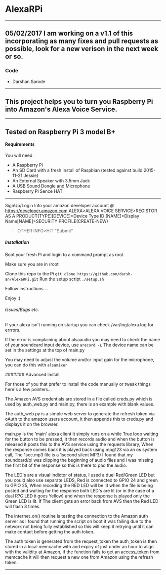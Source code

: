 # AlexaRPi
 
---
## 05/02/2017 I am working on a v1.1 of this incorporating as many fixes and pull requests as possible, look for a new verison in the next week or so.

### Code
 
* Darshan Sarode
 
---
This project helps you to turn you Raspberry Pi into Amazon's Alexa Voice Service.
---
---
Tested on Raspberry Pi 3 model B+
---
 
#### Requirements

You will need:
* A Raspberry Pi
* An SD Card with a fresh install of Raspbian (tested against build 2015-11-21 Jessie)
* An External Speaker with 3.5mm Jack
* A USB Sound Dongle and Microphone
* Raspberry Pi Sence HAT


---
SignUp/Login Into your amazon developer account @
https://developer.amazon.com
ALEXA>ALEXA VOICE SERVICE>REGISTOR AS A PRODUCT(TYPE)[DEVICE]>Device Type ID [NAME]>Display Name[NAME]>SECURITY PROFILE(CREATE-NEW)
>OTHER INFO>HIT "Submit"

##### Installation

Boot your fresh Pi and login to a command prompt as root.

Make sure you are in /root

Clone this repo to the Pi
`git clone https://github.com/darsh-an/AlexaRPi.git`
Run the setup script
`./setup.sh`

Follow instructions....

Enjoy :)

###### Issues/Bugs etc.

If your alexa isn't running on startup you can check /var/log/alexa.log for errrors.

If the error is complaining about alsaaudio you may need to check the name of your soundcard input device, use 
`arecord -L` 
The device name can be set in the settings at the top of main.py 

You may need to adjust the volume and/or input gain for the microphone, you can do this with 
`alsamixer`

####### Advanced Install

For those of you that prefer to install the code manually or tweak things here's a few pointers...

The Amazon AVS credentials are stored in a file called creds.py which is used by auth_web.py and main.py, there is an example with blank values.

The auth_web.py is a simple web server to generate the refresh token via oAuth to the amazon users account, it then appends this to creds.py and displays it on the browser.

main.py is the 'main' alexa client it simply runs on a while True loop waiting for the button to be pressed, it then records audio and when the button is released it posts this to the AVS service using the requests library, When the response comes back it is played back using mpg123 via an os system call, The 1sec.mp3 file is a 1second silent MP3) I found that my soundcard/pi was clipping the beginning of audio files and i was missing the first bit of the response so this is there to pad the audio.

The LED's are a visual indictor of status, I used a duel Red/Green LED but you could also use separate LEDS, Red is connected to GPIO 24 and green to GPIO 25, When recording the RED LED will be lit when the file is being posted and waiting for the response both LED's are lit (or in the case of a dual R?G LED it goes Yellow) and when the response is played only the Green LED is lit. If The client gets an error back from AVS then the Red LED will flash 3 times.

The internet_on() routine is testing the connection to the Amazon auth server as I found that running the script on boot it was failing due to the network not being fully established so this will keep it retrying until it can make contact before getting the auth token.

The auth token is generated from the request_token the auth_token is then stored in a local memcache with and expiry of just under an hour to align with the validity at Amazon, if the function fails to get an access_token from memcache it will then request a new one from Amazon using the refresh token.








---
 


